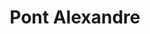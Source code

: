 ---
title: "Pont Alexandre"
layout: photo-post
categories:
  - Photos
image: http://files.claycarson.net/photos/2017-09-12-pont-alexandre.jpg
---